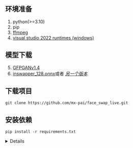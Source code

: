 ## 环境准备

1. python(>=3.10)
2. pip
3. [ffmpeg](https://www.youtube.com/watch?v=OlNWCpFdVMA)
4. [visual studio 2022 runtimes (windows)](https://visualstudio.microsoft.com/visual-cpp-build-tools/)
   
## 模型下载
5. [GFPGANv1.4](https://huggingface.co/hacksider/deep-live-cam/resolve/main/GFPGANv1.4.pth)
6. [inswapper_128.onnx](https://huggingface.co/hacksider/deep-live-cam/resolve/main/inswapper_128.onnx)或者 _[另一个版本](https://github.com/facefusion/facefusion-assets/releases/download/models/inswapper_128.onnx)_

## 下载项目
```
git clone https://github.com/mx-pai/face_swap_live.git
```

## 安装依赖
   
   ```
   pip install -r requirements.txt
   ```
<details>
   
### CUDA用户使用
- 下载 [CUDA Toolkit 11.8](https://developer.nvidia.com/cuda-11-8-0-download-archive)
- 更新依赖:
```
pip uninstall onnxruntime onnxruntime-gpu
pip install onnxruntime-gpu==1.16.3
```
- 运行项目
```
python run.py --execution-provider cuda
```
<details/>
   
---

引用自[开源项目](https://github.com/hacksider/Deep-Live-Cam.git)
